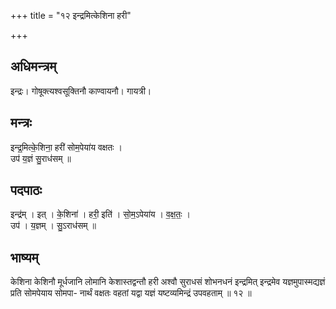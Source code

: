 +++
title = "१२ इन्द्रमित्केशिना हरी"

+++
## अधिमन्त्रम्
इन्द्रः। गोषूक्त्यश्वसूक्तिनौ काण्वायनौ। गायत्री।

## मन्त्रः
इन्द्र॒मित्के॒शिना॒ हरी॑ सोम॒पेया॑य वक्षतः ।  
उप॑ य॒ज्ञं सु॒राध॑सम् ॥

## पदपाठः
इन्द्र॑म् । इत् । के॒शिना॑ । हरी॒ इति॑ । सो॒म॒ऽपेया॑य । व॒क्ष॒तः॒ ।  
उप॑ । य॒ज्ञम् । सु॒ऽराध॑सम् ॥

## भाष्यम्
केशिना केशिनौ मूर्धजानि लोमानि केशास्तद्वन्तौ हरी अश्वौ सुराधसं शोभनधनं इन्द्रमित् इन्द्रमेव यज्ञमुपास्मद्यज्ञं प्रति सोमपेयाय सोमपा- नार्थं वक्षतः वहतां यद्वा यज्ञं यष्टव्यमिन्द्रं उपवहताम् ॥ १२ ॥